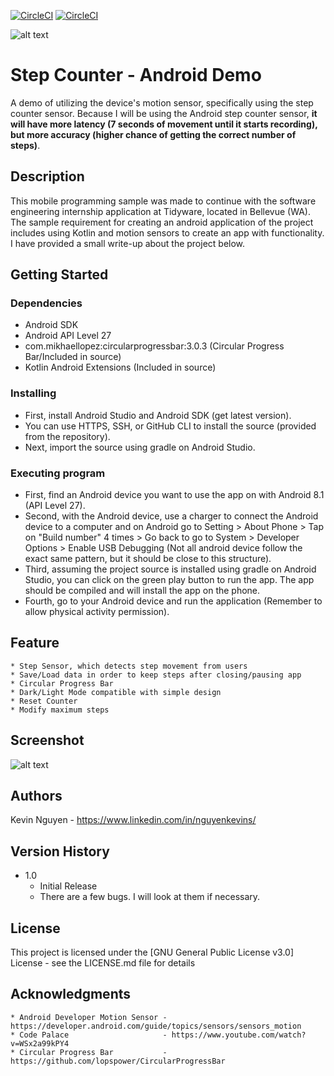 [![CircleCI](https://circleci.com/gh/nguyenkevins/StepCounter-AndroidDemo.svg?style=shield)](https://app.circleci.com/pipelines/github/nguyenkevins/StepCounter-AndroidDemo/19/workflows/2133d110-28fe-4034-9f20-00867b20402d/jobs/27) [![CircleCI](https://circleci.com/gh/nguyenkevins/StepCounter-AndroidDemo.svg?style=svg)](https://app.circleci.com/pipelines/github/nguyenkevins/StepCounter-AndroidDemo/19/workflows/2133d110-28fe-4034-9f20-00867b20402d/jobs/27) 

![alt text](https://github.com/nguyenkevins/StepCounter-AndroidDemo/blob/main/ProjectImageStepCounter.png)

# Step Counter - Android Demo

A demo of utilizing the device's motion sensor, specifically using the step counter sensor.
Because I will be using the Android step counter sensor, **it will have more latency (7 seconds of movement until it starts recording), but more accuracy (higher chance of getting the correct number of steps)**.

## Description

This mobile programming sample was made to continue with the software engineering internship application at Tidyware, located in Bellevue (WA). The sample requirement for creating an android application of the project includes using Kotlin and motion sensors to create an app with functionality. I have provided a small write-up about the project below. 

## Getting Started 

### Dependencies

* Android SDK
* Android API Level 27
* com.mikhaellopez:circularprogressbar:3.0.3 (Circular Progress Bar/Included in source)
* Kotlin Android Extensions (Included in source)

### Installing

* First, install Android Studio and Android SDK (get latest version).
* You can use HTTPS, SSH, or GitHub CLI to install the source (provided from the repository).
* Next, import the source using gradle on Android Studio.

### Executing program

* First, find an Android device you want to use the app on with Android 8.1 (API Level 27).  
* Second, with the Android device, use a charger to connect the Android device to a computer and on Android go to Setting > About Phone > Tap on "Build number" 4 times > Go back to go to System > Developer Options > Enable USB Debugging (Not all android device follow the exact same pattern, but it should be close to this structure).
* Third, assuming the project source is installed using gradle on Android Studio, you can click on the green play button to run the app. The app should be compiled and will install the app on the phone.
* Fourth, go to your Android device and run the application (Remember to allow physical activity permission).

## Feature

```
* Step Sensor, which detects step movement from users
* Save/Load data in order to keep steps after closing/pausing app
* Circular Progress Bar
* Dark/Light Mode compatible with simple design
* Reset Counter
* Modify maximum steps
```

## Screenshot
![alt text](https://github.com/nguyenkevins/StepCounter-AndroidDemo/blob/main/StepCounterScreenshots.png)

## Authors

Kevin Nguyen - https://www.linkedin.com/in/nguyenkevins/


## Version History

* 1.0
    * Initial Release
    * There are a few bugs. I will look at them if necessary.

## License

This project is licensed under the [GNU General Public License v3.0] License - see the LICENSE.md file for details

## Acknowledgments

```
* Android Developer Motion Sensor - https://developer.android.com/guide/topics/sensors/sensors_motion
* Code Palace                     - https://www.youtube.com/watch?v=WSx2a99kPY4
* Circular Progress Bar           - https://github.com/lopspower/CircularProgressBar
```
